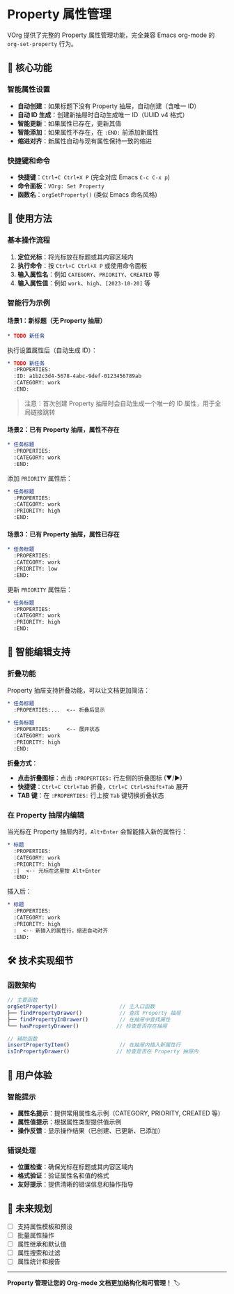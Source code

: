 # Property 属性管理

VOrg 提供了完整的 Property 属性管理功能，完全兼容 Emacs org-mode 的 `org-set-property` 行为。

## 🎯 核心功能

### 智能属性设置
- **自动创建**：如果标题下没有 Property 抽屉，自动创建（含唯一 ID）
- **自动 ID 生成**：创建新抽屉时自动生成唯一 ID（UUID v4 格式）
- **智能更新**：如果属性已存在，更新其值
- **智能添加**：如果属性不存在，在 `:END:` 前添加新属性
- **缩进对齐**：新属性自动与现有属性保持一致的缩进

### 快捷键和命令
- **快捷键**：`Ctrl+C Ctrl+X P` (完全对应 Emacs `C-c C-x p`)
- **命令面板**：`VOrg: Set Property`
- **函数名**：`orgSetProperty()` (类似 Emacs 命名风格)

## 📝 使用方法

### 基本操作流程

1. **定位光标**：将光标放在标题或其内容区域内
2. **执行命令**：按 `Ctrl+C Ctrl+X P` 或使用命令面板
3. **输入属性名**：例如 `CATEGORY`、`PRIORITY`、`CREATED` 等
4. **输入属性值**：例如 `work`、`high`、`[2023-10-20]` 等

### 智能行为示例

#### 场景1：新标题（无 Property 抽屉）
```org
* TODO 新任务
```
执行设置属性后（自动生成 ID）：
```org
* TODO 新任务
  :PROPERTIES:
  :ID: a1b2c3d4-5678-4abc-9def-0123456789ab
  :CATEGORY: work
  :END:
```
> 注意：首次创建 Property 抽屉时会自动生成一个唯一的 ID 属性，用于全局链接跳转

#### 场景2：已有 Property 抽屉，属性不存在
```org
* 任务标题
  :PROPERTIES:
  :CATEGORY: work
  :END:
```
添加 `PRIORITY` 属性后：
```org
* 任务标题
  :PROPERTIES:
  :CATEGORY: work
  :PRIORITY: high
  :END:
```

#### 场景3：已有 Property 抽屉，属性已存在
```org
* 任务标题
  :PROPERTIES:
  :CATEGORY: work
  :PRIORITY: low
  :END:
```
更新 `PRIORITY` 属性后：
```org
* 任务标题
  :PROPERTIES:
  :CATEGORY: work
  :PRIORITY: high
  :END:
```

## 🔧 智能编辑支持

### 折叠功能

Property 抽屉支持折叠功能，可以让文档更加简洁：

```org
* 任务标题
  :PROPERTIES:...  <-- 折叠后显示
  
* 任务标题
  :PROPERTIES:     <-- 展开状态
  :CATEGORY: work
  :PRIORITY: high
  :END:
```

**折叠方式**：
- **点击折叠图标**：点击 `:PROPERTIES:` 行左侧的折叠图标 (▼/▶)
- **快捷键**：`Ctrl+C Ctrl+Tab` 折叠，`Ctrl+C Ctrl+Shift+Tab` 展开
- **TAB 键**：在 `:PROPERTIES:` 行上按 `Tab` 键切换折叠状态

### 在 Property 抽屉内编辑

当光标在 Property 抽屉内时，`Alt+Enter` 会智能插入新的属性行：

```org
* 标题
  :PROPERTIES:
  :CATEGORY: work
  :PRIORITY: high
  :|  <-- 光标在这里按 Alt+Enter
  :END:
```

插入后：
```org
* 标题
  :PROPERTIES:
  :CATEGORY: work
  :PRIORITY: high
  :  <-- 新插入的属性行，缩进自动对齐
  :END:
```

## 🛠️ 技术实现细节



### 函数架构

```typescript
// 主要函数
orgSetProperty()                    // 主入口函数
├── findPropertyDrawer()            // 查找 Property 抽屉
├── findPropertyInDrawer()          // 在抽屉中查找属性
└── hasPropertyDrawer()            // 检查是否存在抽屉

// 辅助函数
insertPropertyItem()                // 在抽屉内插入新属性行
isInPropertyDrawer()               // 检查是否在 Property 抽屉内
```

## 🎨 用户体验

### 智能提示
- **属性名提示**：提供常用属性名示例（CATEGORY, PRIORITY, CREATED 等）
- **属性值提示**：根据属性类型提供值示例
- **操作反馈**：显示操作结果（已创建、已更新、已添加）

### 错误处理
- **位置检查**：确保光标在标题或其内容区域内
- **格式验证**：验证属性名和值的格式
- **友好提示**：提供清晰的错误信息和操作指导

## 🔮 未来规划

- [ ] 支持属性模板和预设
- [ ] 批量属性操作
- [ ] 属性继承和默认值
- [ ] 属性搜索和过滤
- [ ] 属性统计和报告

---

**Property 管理让您的 Org-mode 文档更加结构化和可管理！** 🏷️
